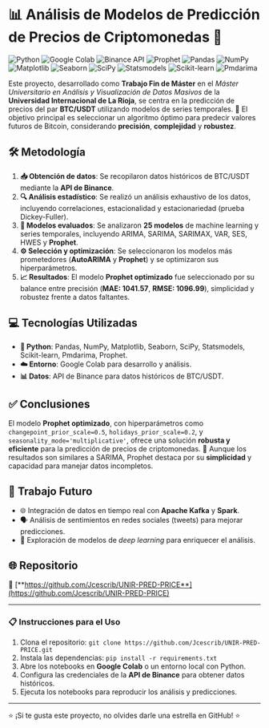 # 📊 Análisis de Modelos de Predicción de Precios de Criptomonedas 🚀

![Python](https://img.shields.io/badge/Python-3.8+-blue?logo=python)
![Google Colab](https://img.shields.io/badge/Google%20Colab-Notebooks-orange?logo=google)
![Binance API](https://img.shields.io/badge/Binance-API-yellow?logo=binance)
![Prophet](https://img.shields.io/badge/Prophet-Forecasting-green)
![Pandas](https://img.shields.io/badge/Pandas-Data%20Analysis-blue?logo=pandas)
![NumPy](https://img.shields.io/badge/NumPy-Scientific%20Computing-blue?logo=numpy)
![Matplotlib](https://img.shields.io/badge/Matplotlib-Visualization-blue?logo=python)
![Seaborn](https://img.shields.io/badge/Seaborn-Statistical%20Plots-blue?logo=python)
![SciPy](https://img.shields.io/badge/SciPy-Scientific%20Computing-blue?logo=scipy)
![Statsmodels](https://img.shields.io/badge/Statsmodels-Time%20Series-blue)
![Scikit-learn](https://img.shields.io/badge/Scikit--learn-Machine%20Learning-orange?logo=scikit-learn)
![Pmdarima](https://img.shields.io/badge/Pmdarima-ARIMA-blue)

Este proyecto, desarrollado como **Trabajo Fin de Máster** en el *Máster Universitario en Análisis y Visualización de Datos Masivos* de la **Universidad Internacional de La Rioja**, se centra en la predicción de precios del par **BTC/USDT** utilizando modelos de series temporales. 🎯 El objetivo principal es seleccionar un algoritmo óptimo para predecir valores futuros de Bitcoin, considerando **precisión**, **complejidad** y **robustez**.

## 🛠️ Metodología

1. **📥 Obtención de datos**: Se recopilaron datos históricos de BTC/USDT mediante la **API de Binance**.
2. **🔍 Análisis estadístico**: Se realizó un análisis exhaustivo de los datos, incluyendo correlaciones, estacionalidad y estacionariedad (prueba Dickey-Fuller).
3. **🤖 Modelos evaluados**: Se analizaron **25 modelos** de machine learning y series temporales, incluyendo ARIMA, SARIMA, SARIMAX, VAR, SES, HWES y **Prophet**.
4. **⚙️ Selección y optimización**: Se seleccionaron los modelos más prometedores (**AutoARIMA** y **Prophet**) y se optimizaron sus hiperparámetros.
5. **📈 Resultados**: El modelo **Prophet optimizado** fue seleccionado por su balance entre precisión (**MAE: 1041.57**, **RMSE: 1096.99**), simplicidad y robustez frente a datos faltantes.

## 💻 Tecnologías Utilizadas

- **🐍 Python**: Pandas, NumPy, Matplotlib, Seaborn, SciPy, Statsmodels, Scikit-learn, Pmdarima, Prophet.
- **☁️ Entorno**: Google Colab para desarrollo y análisis.
- **📊 Datos**: API de Binance para datos históricos de BTC/USDT.

## ✅ Conclusiones

El modelo **Prophet optimizado**, con hiperparámetros como `changepoint_prior_scale=0.5`, `holidays_prior_scale=0.2`, y `seasonality_mode='multiplicative'`, ofrece una solución **robusta y eficiente** para la predicción de precios de criptomonedas. 💸 Aunque los resultados son similares a SARIMA, Prophet destaca por su **simplicidad** y capacidad para manejar datos incompletos.

## 🔮 Trabajo Futuro

- 🌐 Integración de datos en tiempo real con **Apache Kafka** y **Spark**.
- 🗣️ Análisis de sentimientos en redes sociales (tweets) para mejorar predicciones.
- 🧠 Exploración de modelos de *deep learning* para enriquecer el análisis.

## 🌐 Repositorio

🔗 [**https://github.com/Jcescrib/UNIR-PRED-PRICE**](https://github.com/Jcescrib/UNIR-PRED-PRICE)

---

### 📋 Instrucciones para el Uso

1. Clona el repositorio: `git clone https://github.com/Jcescrib/UNIR-PRED-PRICE.git`
2. Instala las dependencias: `pip install -r requirements.txt`
3. Abre los notebooks en **Google Colab** o un entorno local con Python.
4. Configura las credenciales de la **API de Binance** para obtener datos históricos.
5. Ejecuta los notebooks para reproducir los análisis y predicciones.


---

⭐ ¡Si te gusta este proyecto, no olvides darle una estrella en GitHub! ⭐
